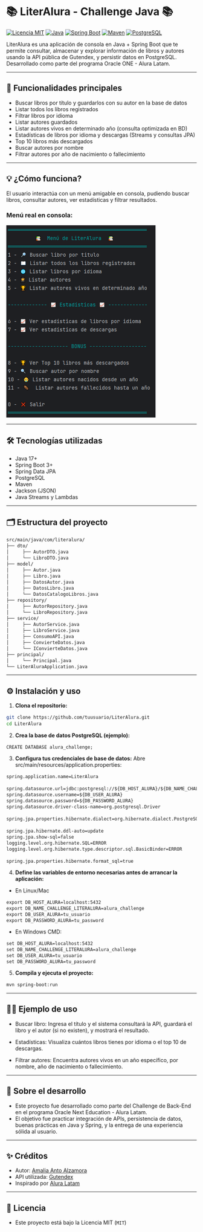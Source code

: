 # 📚 LiterAlura - Challenge Java 📚

[![Licencia MIT](https://img.shields.io/badge/Licencia-MIT-green.svg)](LICENSE)
[![Java](https://img.shields.io/badge/Java-17%2B-blue.svg)](https://www.oracle.com/java/technologies/downloads/)
[![Spring Boot](https://img.shields.io/badge/Spring_Boot-3.5.3-brightgreen?logo=springboot)](https://spring.io/projects/spring-boot)
[![Maven](https://img.shields.io/badge/Maven-3.8.1-blue?logo=apachemaven)](https://maven.apache.org/)
[![PostgreSQL](https://img.shields.io/badge/PostgreSQL-16-blue?logo=postgresql)](https://www.postgresql.org/)


LiterAlura es una aplicación de consola en Java + Spring Boot que te permite consultar, almacenar y explorar información de libros y autores usando la API pública de Gutendex, y persistir datos en PostgreSQL. Desarrollado como parte del programa Oracle ONE - Alura Latam.

---
## 🚀 Funcionalidades principales

- Buscar libros por título y guardarlos con su autor en la base de datos
- Listar todos los libros registrados
- Filtrar libros por idioma
- Listar autores guardados
- Listar autores vivos en determinado año (consulta optimizada en BD)
- Estadísticas de libros por idioma y descargas (Streams y consultas JPA)
- Top 10 libros más descargados
- Buscar autores por nombre
- Filtrar autores por año de nacimiento o fallecimiento

---

## 💡 ¿Cómo funciona?

El usuario interactúa con un menú amigable en consola, pudiendo buscar libros, consultar autores, ver estadísticas y filtrar resultados.

### Menú real en consola:
![Menú de LiterAlura](img.png)

---

## 🛠️ Tecnologías utilizadas

- Java 17+
- Spring Boot 3+
- Spring Data JPA
- PostgreSQL
- Maven
- Jackson (JSON)
- Java Streams y Lambdas

---

## 🗂️ Estructura del proyecto

```text
src/main/java/com/literalura/
├── dto/
│     ├── AutorDTO.java
│     └── LibroDTO.java
├── model/
│     ├── Autor.java
│     ├── Libro.java
│     ├── DatosAutor.java
│     ├── DatosLibro.java
│     └── DatosCatalogoLibros.java
├── repository/
│     ├── AutorRepository.java
│     └── LibroRepository.java
├── service/
│     ├── AutorService.java
│     ├── LibroService.java
│     ├── ConsumoAPI.java
│     ├── ConvierteDatos.java
│     └── IConvierteDatos.java
├── principal/
│     └── Principal.java
└── LiterAluraApplication.java
```
---

## ⚙️ Instalación y uso

1. **Clona el repositorio:**
```sh
git clone https://github.com/tuusuario/LiterAlura.git
cd LiterAlura
```
2. **Crea la base de datos PostgreSQL (ejemplo):**
```
CREATE DATABASE alura_challenge;
```
3. **Configura tus credenciales de base de datos:**
   Abre src/main/resources/application.properties:
```
spring.application.name=LiterAlura

spring.datasource.url=jdbc:postgresql://${DB_HOST_ALURA}/${DB_NAME_CHALLENGE_LITERALURA}
spring.datasource.username=${DB_USER_ALURA}
spring.datasource.password=${DB_PASSWORD_ALURA}
spring.datasource.driver-class-name=org.postgresql.Driver

spring.jpa.properties.hibernate.dialect=org.hibernate.dialect.PostgreSQLDialect

spring.jpa.hibernate.ddl-auto=update
spring.jpa.show-sql=false
logging.level.org.hibernate.SQL=ERROR
logging.level.org.hibernate.type.descriptor.sql.BasicBinder=ERROR

spring.jpa.properties.hibernate.format_sql=true
```
4. **Define las variables de entorno necesarias antes de arrancar la aplicación:**

* En Linux/Mac
```
export DB_HOST_ALURA=localhost:5432
export DB_NAME_CHALLENGE_LITERALURA=alura_challenge
export DB_USER_ALURA=tu_usuario
export DB_PASSWORD_ALURA=tu_password
```
* En Windows CMD:
```
set DB_HOST_ALURA=localhost:5432
set DB_NAME_CHALLENGE_LITERALURA=alura_challenge
set DB_USER_ALURA=tu_usuario
set DB_PASSWORD_ALURA=tu_password
```
5. **Compila y ejecuta el proyecto:**
```sh
mvn spring-boot:run
```
---

## 👨‍💻 Ejemplo de uso
* Buscar libro:
Ingresa el título y el sistema consultará la API, guardará el libro y el autor (si no existen), y mostrará el resultado.

* Estadísticas:
Visualiza cuántos libros tienes por idioma o el top 10 de descargas.

* Filtrar autores:
Encuentra autores vivos en un año específico, por nombre, año de nacimiento o fallecimiento.

---

## 💬 Sobre el desarrollo
- Este proyecto fue desarrollado como parte del Challenge de Back-End en el programa Oracle Next Education - Alura Latam.
- El objetivo fue practicar integración de APIs, persistencia de datos, buenas prácticas en Java y Spring, y la entrega de una experiencia sólida al usuario.

---

## ✨ Créditos
* Autor: [Amalia Anto Alzamora](https://github.com/aantoa)
* API utilizada: [Gutendex](https://gutendex.com/)
* Inspirado por [Alura Latam](https://www.aluracursos.com/)

---

## 📜 Licencia
* Este proyecto está bajo la Licencia MIT (`MIT`) 
